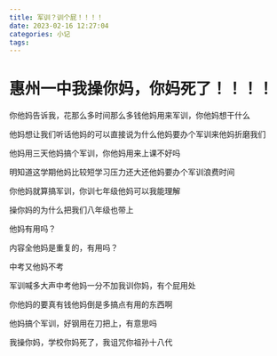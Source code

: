 ```yaml
---
title: 军训？训个屁！！！！
date: 2023-02-16 12:27:04
categories: 小记
tags:
---
```


# 惠州一中我操你妈，你妈死了！！！！

你他妈告诉我，花那么多时间那么多钱他妈用来军训，你他妈想干什么

他妈想让我们听话他妈的可以直接说为什么他妈要办个军训来他妈折磨我们

他妈用三天他妈搞个军训，你他妈用来上课不好吗

明知道这学期他妈比较短学习压力还大还他妈要办个军训浪费时间

你他妈就算搞军训，你训七年级他妈可以我能理解

操你妈的为什么把我们八年级也带上

他妈有用吗？

内容全他妈是重复的，有用吗？

中考又他妈不考

军训喊多大声中考他妈一分不加我训你妈，有个屁用处

你他妈的要真有钱他妈倒是多搞点有用的东西啊

他妈搞个军训，好钢用在刀把上，有意思吗

我操你妈，学校你妈死了，我诅咒你祖孙十八代




